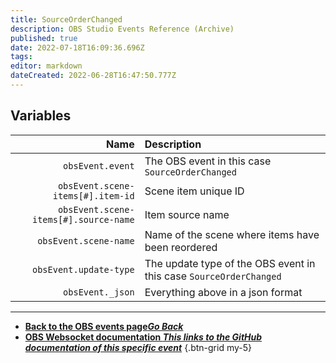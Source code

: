 ```yaml
---
title: SourceOrderChanged
description: OBS Studio Events Reference (Archive)
published: true
date: 2022-07-18T16:09:36.696Z
tags: 
editor: markdown
dateCreated: 2022-06-28T16:47:50.777Z
---
```


## Variables

Name | Description
----:|:------------
`obsEvent.event` | The OBS event in this case `SourceOrderChanged`
`obsEvent.scene-items[#].item-id` | Scene item unique ID
`obsEvent.scene-items[#].source-name` | Item source name
`obsEvent.scene-name` | Name of the scene where items have been reordered
`obsEvent.update-type` | The update type of the OBS event in this case `SourceOrderChanged`
`obsEvent._json` | Everything above in a json format

---

- [<i class="mdi mdi-chevron-left"></i>**Back to the OBS events page*Go Back***](/en/Broadcasters/OBS/Archive/Events)
- [<i class="mdi mdi-github"></i> **OBS Websocket documentation *This links to the GitHub documentation of this specific event***](https://github.com/obsproject/obs-websocket/blob/4.x-current/docs/generated/protocol.md#sourceorderchanged)
{.btn-grid my-5}
